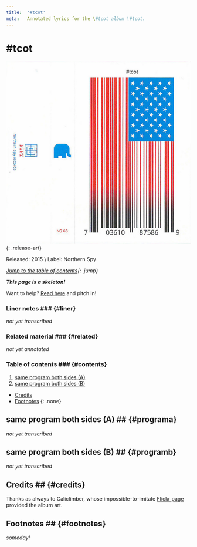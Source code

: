 ```yaml
---
title:  '#tcot'
meta:   Annotated lyrics for the \#tcot album \#tcot.
---
```


# \#tcot #

![Cover of \#tcot](media/tcot-j-card.jpg)
{: .release-art}

<!--
TODO:
  * Review of forums?
  * Review of Songmeanings?
  * Googling/trying to explain the song title?
  * Checking the lyrics?
  * Checking interviews?
  * Checking for related material?
-->

Released: 2015 \\
Label: Northern Spy

*[Jump to the table of contents](#contents){: .jump}*

__*This page is a skeleton!*__

Want to help? [Read here](index.html#notabene) and pitch in!

### Liner notes ### {#liner}

*not yet transcribed*

### Related material ### {#related}

*not yet annotated*

### Table of contents ### {#contents}

1. [same program both sides (A)](#programa)
2. [same program both sides (B)](#programb)

* [Credits](#credits)
* [Footnotes](#footnotes)
{: .none}

## same program both sides (A) ## {#programa}

*not yet transcribed*

## same program both sides (B) ## {#programb}

*not yet transcribed*

## Credits ## {#credits}

Thanks as always to Caliclimber, whose impossible-to-imitate [Flickr
page](https://www.flickr.com/photos/caliclimber/sets/72157616742976245)
provided the album art.

## Footnotes ## {#footnotes}

*someday!*
